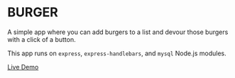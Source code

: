 # BURGER

A simple app where you can add burgers to a list and devour those burgers with a click of a button.

This app runs on `express`, `express-handlebars`, and `mysql` Node.js modules.

[Live Demo](https://burger-eat-me.herokuapp.com/)